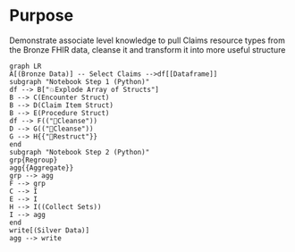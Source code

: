 # Purpose
Demonstrate associate level knowledge to pull Claims resource types from the Bronze FHIR data, cleanse it and transform it into more useful structure

```mermaid
graph LR
A[(Bronze Data)] -- Select Claims -->df[[Dataframe]] 
subgraph "Notebook Step 1 (Python)"
df --> B["💥Explode Array of Structs"]
B --> C(Encounter Struct)
B --> D(Claim Item Struct)
B --> E(Procedure Struct)
df --> F(("🧹Cleanse"))
D --> G(("🧹Cleanse"))
G --> H{{"🧩Restruct"}}
end
subgraph "Notebook Step 2 (Python)"
grp{Regroup}
agg{{Aggregate}}
grp --> agg
F --> grp
C --> I
E --> I
H --> I((Collect Sets))
I --> agg
end
write[(Silver Data)]
agg --> write
```
